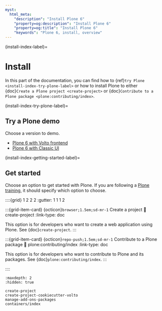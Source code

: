 ```yaml
---
myst:
  html_meta:
    "description": "Install Plone 6"
    "property=og:description": "Install Plone 6"
    "property=og:title": "Install Plone 6"
    "keywords": "Plone 6, install, overview"
---
```


(install-index-label)=

# Install

In this part of the documentation, you can find how to {ref}`try Plone <install-index-try-plone-label>` or how to install Plone to either {doc}`Create a Plone project <create-project>` or {doc}`Contribute to a Plone package <plone:contributing/index>`.


(install-index-try-plone-label)=

## Try a Plone demo

Choose a version to demo.

-   [Plone 6 with Volto frontend](https://demo.plone.org/)
-   [Plone 6 with Classic UI](https://classic.demo.plone.org/en)


(install-index-getting-started-label)=

## Get started

Choose an option to get started with Plone.
If you are following a [Plone training](https://training.plone.org/), it should specify which option to choose.

::::{grid} 1 2 2 2
:gutter: 1 1 1 2

:::{grid-item-card} {octicon}`browser;1.5em;sd-mr-1` Create a project
:link: create-project
:link-type: doc

This option is for developers who want to create a web application using Plone.
See {doc}`create-project`.
:::

:::{grid-item-card} {octicon}`repo-push;1.5em;sd-mr-1` Contribute to a Plone package
:link: plone:contributing/index
:link-type: doc

This option is for developers who want to contribute to Plone and its packages.
See {doc}`plone:contributing/index`.
:::

::::


```{toctree}
:maxdepth: 2
:hidden: true

create-project
create-project-cookiecutter-volto
manage-add-ons-packages
containers/index
```
